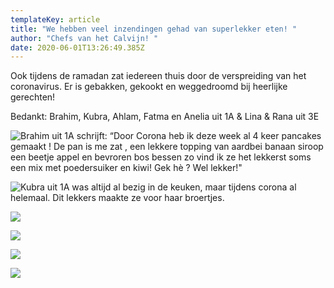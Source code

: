 ```yaml
---
templateKey: article
title: "We hebben veel inzendingen gehad van superlekker eten! "
author: "Chefs van het Calvijn! "
date: 2020-06-01T13:26:49.385Z
---
```

Ook tijdens de ramadan zat iedereen thuis door de verspreiding van het coronavirus. Er is gebakken, gekookt en weggedroomd bij heerlijke gerechten! 

Bedankt: Brahim, Kubra, Ahlam, Fatma en Anelia uit 1A & Lina & Rana uit 3E

![Brahim uit 1A schrijft: “Door Corona heb ik deze week al 4 keer pancakes gemaakt ! De pan is me zat , een lekkere topping van aardbei banaan siroop een beetje appel en bevroren bos bessen zo vind ik ze het lekkerst soms een mix met poedersuiker en kiwi! Gek hè ? Wel lekker!"](/img/screen-shot-2020-06-02-at-13.21.01.png)

![Kubra uit 1A was altijd al bezig in de keuken, maar tijdens corona al helemaal. Dit lekkers maakte ze voor haar broertjes. ](/img/thumbnail_image0.jpg)

![](/img/f55d42f5-7c4f-4c8a-8fb0-2ebf46270786.jpg)

![](/img/screen-shot-2020-06-01-at-21.41.14.png)

![](/img/img_4178.jpg)

![](/img/thumbnail_image3.png)